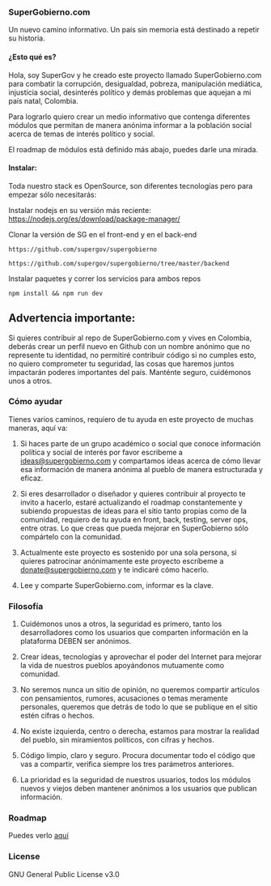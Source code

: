 ### SuperGobierno.com
Un nuevo camino informativo. Un país sin memoria está destinado a repetir su historia.

#### ¿Esto qué es?

Hola, soy SuperGov y he creado este proyecto llamado SuperGobierno.com para combatir la corrupción, desigualdad, pobreza, manipulación mediática, injusticia social, desinterés político y demás problemas que aquejan a mi país natal, Colombia.

Para lograrlo quiero crear un medio informativo que contenga diferentes módulos que permitan de manera anónima informar a la población social acerca de temas de interés político y social.

El roadmap de módulos está definido más abajo, puedes darle una mirada.

#### Instalar:

Toda nuestro stack es OpenSource, son diferentes tecnologías pero para empezar sólo necesitarás:

Instalar nodejs en su versión más reciente: https://nodejs.org/es/download/package-manager/

Clonar la versión de SG en el front-end y en el back-end

```ssh
https://github.com/supergov/supergobierno
```
```ssh
https://github.com/supergov/supergobierno/tree/master/backend
```

Instalar paquetes y correr los servicios para ambos repos

```ssh
npm install && npm run dev
```

## Advertencia importante:
Si quieres contribuir al repo de SuperGobierno.com y vives en Colombia, deberás crear un perfil nuevo en Github con un nombre anónimo que no represente tu identidad, no permitiré contribuir código si no cumples esto, no quiero comprometer tu seguridad, las cosas que haremos juntos impactarán poderes importantes del país. Manténte seguro, cuidémonos unos a otros.

### Cómo ayudar
Tienes varios caminos, requiero de tu ayuda en este proyecto de muchas maneras, aquí va:

1. Si haces parte de un grupo académico o social que conoce información política y social de interés por favor escribeme a ideas@supergobierno.com y compartamos ideas acerca de cómo llevar esa información de manera anónima al pueblo de manera estructurada y eficaz.
1. Si eres desarrollador o diseñador y quieres contribuir al proyecto te invito a hacerlo, estaré actualizando el roadmap constantemente y subiendo propuestas de ideas para el sitio tanto propias como de la comunidad, requiero de tu ayuda en front, back, testing, server ops, entre otras. Lo que creas que pueda mejorar en SuperGobierno sólo compártelo con la comunidad.

1. Actualmente este proyecto es sostenido por una sola persona, si quieres patrocinar anónimamente este proyecto escríbeme a donate@supergobierno.com y te indicaré cómo hacerlo.
1. Lee y comparte SuperGobierno.com, informar es la clave.


### Filosofía

1. Cuidémonos unos a otros, la seguridad es primero, tanto los desarrolladores como los usuarios que comparten información en la plataforma DEBEN ser anónimos.

1. Crear ideas, tecnologías y aprovechar el poder del Internet para mejorar la vida de nuestros pueblos apoyándonos mutuamente como comunidad.

1. No seremos nunca un sitio de opinión, no queremos compartir artículos con pensamientos, rumores, acusaciones o temas meramente personales, queremos que detrás de todo lo que se publique en el sitio estén cifras o hechos.

1. No existe izquierda, centro o derecha, estamos para mostrar la realidad del pueblo, sin miramientos políticos, con cifras y hechos.

1. Código limpio, claro y seguro. Procura documentar todo el código que vas a compartir, verifica siempre los tres parámetros anteriores.

1. La prioridad es la seguridad de nuestros usuarios, todos los módulos nuevos y viejos deben mantener anónimos a los usuarios  que publican información.

### Roadmap
Puedes verlo [aquí](https://trello.com/b/blm0Endc/roadmap-supergobierno)

### License

GNU General Public License v3.0



